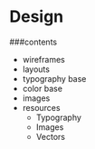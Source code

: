 # Design
###contents
* wireframes
* layouts
* typography base
* color base
* images
* resources
    * Typography
    * Images
    * Vectors